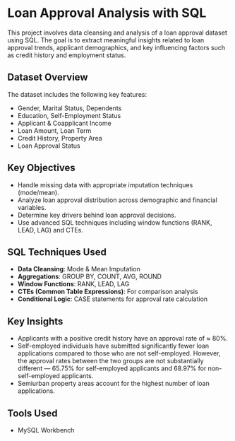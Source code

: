 # Loan Approval Analysis with SQL

This project involves data cleansing and analysis of a loan approval dataset using SQL. The goal is to extract meaningful insights related to loan approval trends, applicant demographics, and key influencing factors such as credit history and employment status.

## Dataset Overview
The dataset includes the following key features:
- Gender, Marital Status, Dependents
- Education, Self-Employment Status
- Applicant & Coapplicant Income
- Loan Amount, Loan Term
- Credit History, Property Area
- Loan Approval Status

## Key Objectives
- Handle missing data with appropriate imputation techniques (mode/mean).
- Analyze loan approval distribution across demographic and financial variables.
- Determine key drivers behind loan approval decisions.
- Use advanced SQL techniques including window functions (RANK, LEAD, LAG) and CTEs.

## SQL Techniques Used
- **Data Cleansing**: Mode & Mean Imputation
- **Aggregations**: GROUP BY, COUNT, AVG, ROUND
- **Window Functions**: RANK, LEAD, LAG
- **CTEs (Common Table Expressions)**: For comparison analysis
- **Conditional Logic**: CASE statements for approval rate calculation

## Key Insights
- Applicants with a positive credit history have an approval rate of ≈ 80%.
- Self-employed individuals have submitted significantly fewer loan applications compared to those who are not self-employed. However, the approval rates between the two groups are not substantially different — 65.75% for self-employed applicants and 68.97% for non-self-employed applicants.
- Semiurban property areas account for the highest number of loan applications.

## Tools Used
- MySQL Workbench
